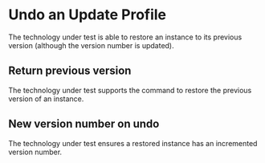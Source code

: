 <!-- SPDX-License-Identifier: CC-BY-4.0 -->
<!-- Copyright Contributors to the Egeria project. -->

# Undo an Update Profile

The technology under test is able to restore an instance to its previous version (although the version number is updated).

## Return previous version

The technology under test supports the command to restore the previous version of an instance.

## New version number on undo

The technology under test ensures a restored instance has an incremented version number.
